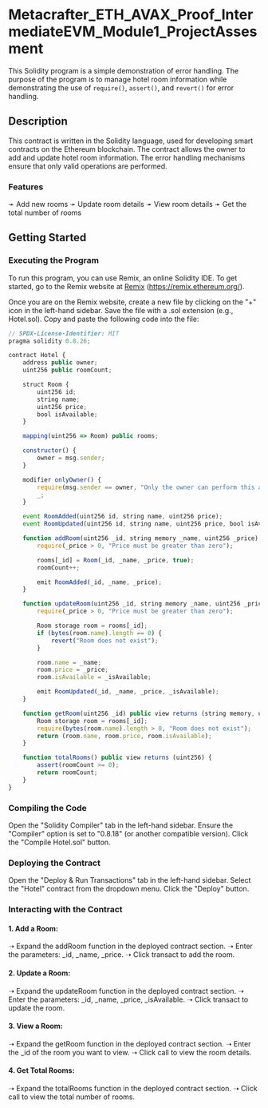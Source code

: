 # Metacrafter_ETH_AVAX_Proof_IntermediateEVM_Module1_ProjectAssesment

This Solidity program is a simple demonstration of error handling. The purpose of the program is to manage hotel room information while demonstrating the use of ```require()```, ```assert()```, and ```revert()``` for error handling.

## Description
This contract is written in the Solidity language, used for developing smart contracts on the Ethereum blockchain. The contract allows the owner to add and update hotel room information. The error handling mechanisms ensure that only valid operations are performed.

### Features
➛ Add new rooms
➛ Update room details
➛ View room details
➛ Get the total number of rooms

## Getting Started
### Executing the Program
To run this program, you can use Remix, an online Solidity IDE. To get started, go to the Remix website at [Remix](https://remix.ethereum.org/) (https://remix.ethereum.org/).

Once you are on the Remix website, create a new file by clicking on the "+" icon in the left-hand sidebar. Save the file with a .sol extension (e.g., Hotel.sol). Copy and paste the following code into the file:

```javascript
// SPDX-License-Identifier: MIT
pragma solidity 0.8.26;

contract Hotel {
    address public owner;
    uint256 public roomCount;

    struct Room {
        uint256 id;
        string name;
        uint256 price;
        bool isAvailable;
    }

    mapping(uint256 => Room) public rooms;

    constructor() {
        owner = msg.sender;
    }

    modifier onlyOwner() {
        require(msg.sender == owner, "Only the owner can perform this action");
        _;
    }

    event RoomAdded(uint256 id, string name, uint256 price);
    event RoomUpdated(uint256 id, string name, uint256 price, bool isAvailable);

    function addRoom(uint256 _id, string memory _name, uint256 _price) public onlyOwner {
        require(_price > 0, "Price must be greater than zero");

        rooms[_id] = Room(_id, _name, _price, true);
        roomCount++;

        emit RoomAdded(_id, _name, _price);
    }

    function updateRoom(uint256 _id, string memory _name, uint256 _price, bool _isAvailable) public onlyOwner {
        require(_price > 0, "Price must be greater than zero");

        Room storage room = rooms[_id];
        if (bytes(room.name).length == 0) {
            revert("Room does not exist");
        }

        room.name = _name;
        room.price = _price;
        room.isAvailable = _isAvailable;

        emit RoomUpdated(_id, _name, _price, _isAvailable);
    }

    function getRoom(uint256 _id) public view returns (string memory, uint256, bool) {
        Room storage room = rooms[_id];
        require(bytes(room.name).length > 0, "Room does not exist");
        return (room.name, room.price, room.isAvailable);
    }

    function totalRooms() public view returns (uint256) {
        assert(roomCount >= 0);
        return roomCount;
    }
}

```

### Compiling the Code
Open the "Solidity Compiler" tab in the left-hand sidebar.
Ensure the "Compiler" option is set to "0.8.18" (or another compatible version).
Click the "Compile Hotel.sol" button.

### Deploying the Contract
Open the "Deploy & Run Transactions" tab in the left-hand sidebar.
Select the "Hotel" contract from the dropdown menu.
Click the "Deploy" button.

### Interacting with the Contract
#### 1. Add a Room:

➝ Expand the addRoom function in the deployed contract section.
➝ Enter the parameters: _id, _name, _price.
➝ Click transact to add the room.

#### 2. Update a Room:

➝ Expand the updateRoom function in the deployed contract section.
➝ Enter the parameters: _id, _name, _price, _isAvailable.
➝ Click transact to update the room.

#### 3. View a Room:

➝ Expand the getRoom function in the deployed contract section.
➝ Enter the _id of the room you want to view.
➝ Click call to view the room details.

#### 4. Get Total Rooms:

➝ Expand the totalRooms function in the deployed contract section.
➝ Click call to view the total number of rooms.
